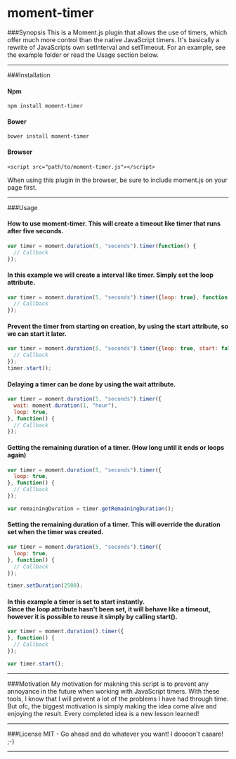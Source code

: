 # moment-timer

###Synopsis
This is a Moment.js plugin that allows the use of timers, which offer much more control than the native JavaScript timers. It's basically a rewrite of JavaScripts own setInterval and setTimeout. For an example, see the example folder or read the Usage section below.

<hr>

###Installation

#### Npm
```
npm install moment-timer
```

#### Bower
```
bower install moment-timer
```

#### Browser
```
<script src="path/to/moment-timer.js"></script>
```
When using this plugin in the browser, be sure to include moment.js on your page first.

<hr>

###Usage

#### How to use moment-timer. This will create a timeout like timer that runs after five seconds.
```javascript
var timer = moment.duration(5, "seconds").timer(function() { 
  // Callback 
});
```

#### In this example we will create a interval like timer. Simply set the <b>loop</b> attribute.
```javascript
var timer = moment.duration(5, "seconds").timer({loop: true}, function() { 
  // Callback 
});
```

#### Prevent the timer from starting on creation, by using the <b>start</b> attribute, so we can start it later.
```javascript
var timer = moment.duration(5, "seconds").timer({loop: true, start: false}, function() { 
  // Callback 
});
timer.start();
```

#### Delaying a timer can be done by using the <b>wait</b> attribute.
```javascript
var timer = moment.duration(5, "seconds").timer({
  wait: moment.duration(1, "hour"),
  loop: true,
}, function() { 
  // Callback 
});
```

#### Getting the remaining duration of a timer. (How long until it ends or loops again)
```javascript
var timer = moment.duration(5, "seconds").timer({
  loop: true, 
}, function() { 
  // Callback 
});

var remainingDuration = timer.getRemainingDuration();
```

#### Setting the remaining duration of a timer. This will override the duration set when the timer was created.
```javascript
var timer = moment.duration(5, "seconds").timer({
  loop: true, 
}, function() { 
  // Callback 
});

timer.setDuration(2500);
```

#### In this example a timer is set to start instantly.<br>Since the loop attribute hasn't been set, it will behave like a timeout, however it is possible to reuse it simply by calling start().
```javascript
var timer = moment.duration().timer({
}, function() { 
  // Callback 
});

var timer.start();
```

<hr>

###Motivation
My motivation for makning this script is to prevent any annoyance in the future when working with JavaScript timers. With these tools, I know that I will prevent a lot of the problems I have had through time.
But ofc, the biggest motivation is simply making the idea come alive and enjoying the result. Every completed idea is a new lesson learned!

<hr>

###License
MIT - Go ahead and do whatever you want! I doooon't caaare! ;-)

<hr>
